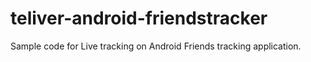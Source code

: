 # teliver-android-friendstracker
Sample code for Live tracking on Android Friends tracking application.
